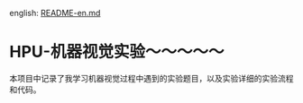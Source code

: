 english: [README-en.md](https://github.com/tianyouzhao789/Machine-vision-experiment/blob/master/README-en.md)
# HPU-机器视觉实验～～～～～

本项目中记录了我学习机器视觉过程中遇到的实验题目，以及实验详细的实验流程和代码。
